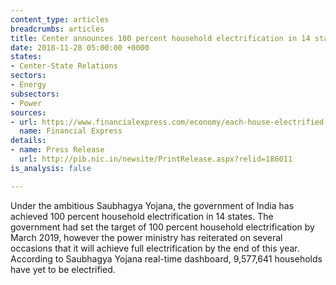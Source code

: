 ```yaml
---
content_type: articles
breadcrumbs: articles
title: Center announces 100 percent household electrification in 14 states
date: 2018-11-28 05:00:00 +0000
states:
- Center-State Relations
sectors:
- Energy
subsectors:
- Power
sources:
- url: https://www.financialexpress.com/economy/each-house-electrified-these-14-states-now-have-100-household-electrification-and-west-bengal-tops-list/1399379/
  name: Financial Express
details:
- name: Press Release
  url: http://pib.nic.in/newsite/PrintRelease.aspx?relid=186011
is_analysis: false

---
```

Under the ambitious Saubhagya Yojana, the government of India has achieved 100 percent household electrification in 14 states. The government had set the target of 100 percent household electrification by March 2019, however the power ministry has reiterated on several occasions that it will achieve full electrification by the end of this year. According to Saubhagya Yojana real-time dashboard, 9,577,641 households have yet to be electrified.